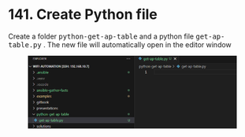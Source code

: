 # 141. Create Python file

Create a folder <kbd>python-get-ap-table</kbd> and a python file <kbd>get-ap-table.py</kbd>
. The new file will automatically open in the editor window

<figure><img src="../../.gitbook/assets/image (5) (1) (1).png" alt=""><figcaption></figcaption></figure>
